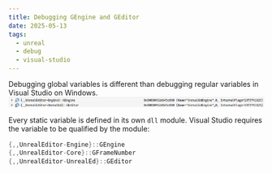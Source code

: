 ```yaml
---
title: Debugging GEngine and GEditor
date: 2025-05-13
tags:
  - unreal
  - debug
  - visual-studio
---
```

Debugging global variables is different than debugging regular variables in Visual Studio on Windows.
![](attachments/Pasted%20image%2020250513212813.png)

Every static variable is defined in its own `dll` module. Visual Studio requires the variable to be qualified by the module:
```cpp
{,,UnrealEditor-Engine}::GEngine
{,,UnrealEditor-Core}::GFrameNumber
{,,UnrealEditor-UnrealEd}::GEditor
```